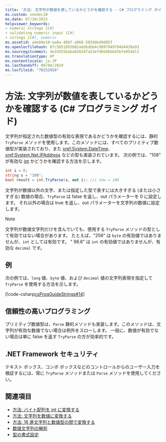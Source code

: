 ```yaml
---
title: '方法: 文字列が数値を表しているかどうかを確認する - C# プログラミング ガイド'
ms.custom: seodec18
ms.date: 07/20/2015
helpviewer_keywords:
- numeric strings [C#]
- validating numeric input [C#]
- strings [C#], numeric
ms.assetid: a4e84e10-ea0a-489f-a868-503dded9d85f
ms.openlocfilehash: 8fc5051893882a6dbdbb4c9097949794d4430a93
ms.sourcegitcommit: 4e2d355baba82814fa53efd6b8bbb45bfe054d11
ms.translationtype: HT
ms.contentlocale: ja-JP
ms.lasthandoff: 09/04/2019
ms.locfileid: "70252950"
---
```

# <a name="how-to-determine-whether-a-string-represents-a-numeric-value-c-programming-guide"></a>方法: 文字列が数値を表しているかどうかを確認する (C# プログラミング ガイド)
文字列が指定された数値型の有効な表現であるかどうかを確認するには、静的 `TryParse` メソッドを使用します。このメソッドには、すべてのプリミティブ数値型が実装されており、また <xref:System.DateTime>、<xref:System.Net.IPAddress> などの型も実装されています。 次の例では、"108" が有効な [int](../../language-reference/builtin-types/integral-numeric-types.md) かどうかを確認する方法を示します。  
  
```csharp  
int i = 0;   
string s = "108";  
bool result = int.TryParse(s, out i); //i now = 108  
```  
  
 文字列が数値以外の文字、または指定した型で表すには大きすぎる (または小さすぎる) 数値の場合、`TryParse` は false を返し、out パラメーターを 0 に設定します。 それ以外の場合は true を返し、out パラメーターを文字列の数値に設定します。  
  
> [!NOTE]
> 文字列が数値文字列だけを含んでいても、使用する `TryParse` メソッドの型として有効ではない場合があります。 たとえば、"256" は `byte` の有効値ではありませんが、`int` としては有効です。 " 98.6" は `int` の有効値ではありませんが、有効な `decimal` です。  
  
## <a name="example"></a>例  
 次の例では、`long` 値、`byte` 値、および `decimal` 値の文字列表現を指定して `TryParse` を使用する方法を示します。  
  
 [!code-csharp[csProgGuideStrings#14](~/samples/snippets/csharp/VS_Snippets_VBCSharp/csProgGuideStrings/CS/Strings.cs#14)]  
  
## <a name="robust-programming"></a>信頼性の高いプログラミング  
 プリミティブ数値型は、`Parse` 静的メソッドも実装します。このメソッドは、文字列が有効な数値でない場合は例外をスローします。 一般に、数値が有効でない場合は単に false を返す `TryParse` の方が効率的です。  
  
## <a name="net-framework-security"></a>.NET Framework セキュリティ  
 テキスト ボックス、コンボ ボックスなどのコントロールからのユーザー入力を検証するには、常に `TryParse` メソッドまたは `Parse` メソッドを使用してください。  
  
## <a name="see-also"></a>関連項目

- [方法: バイト配列を int に変換する](../types/how-to-convert-a-byte-array-to-an-int.md)
- [方法: 文字列を数値に変換する](../types/how-to-convert-a-string-to-a-number.md)
- [方法: 16 進文字列と数値型の間で変換する](../types/how-to-convert-between-hexadecimal-strings-and-numeric-types.md)
- [数値文字列の解析](../../../standard/base-types/parsing-numeric.md)
- [型の書式設定](../../../standard/base-types/formatting-types.md)
